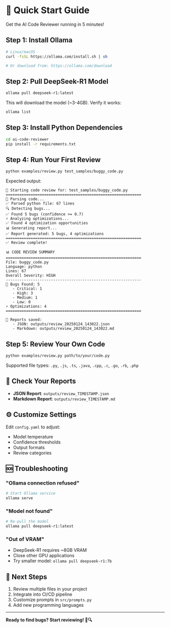 # 🚀 Quick Start Guide

Get the AI Code Reviewer running in 5 minutes!

## Step 1: Install Ollama

```bash
# Linux/macOS
curl -fsSL https://ollama.com/install.sh | sh

# Or download from: https://ollama.com/download
```

## Step 2: Pull DeepSeek-R1 Model

```bash
ollama pull deepseek-r1:latest
```

This will download the model (~3-4GB). Verify it works:
```bash
ollama list
```

## Step 3: Install Python Dependencies

```bash
cd ai-code-reviewer
pip install -r requirements.txt
```

## Step 4: Run Your First Review

```bash
python examples/review.py test_samples/buggy_code.py
```

Expected output:
```
🚀 Starting code review for: test_samples/buggy_code.py
============================================================
📝 Parsing code...
✅ Parsed python file: 67 lines
🔍 Detecting bugs...
✅ Found 5 bugs (confidence >= 0.7)
⚡ Analyzing optimizations...
✅ Found 4 optimization opportunities
📊 Generating report...
✅ Report generated: 5 bugs, 4 optimizations
============================================================
✅ Review complete!

📊 CODE REVIEW SUMMARY
============================================================
File: buggy_code.py
Language: python
Lines: 67
Overall Severity: HIGH
------------------------------------------------------------
🐛 Bugs Found: 5
   - Critical: 1
   - High: 3
   - Medium: 1
   - Low: 0
⚡ Optimizations: 4
============================================================

💾 Reports saved:
   - JSON: outputs/review_20250124_143022.json
   - Markdown: outputs/review_20250124_143022.md
```

## Step 5: Review Your Own Code

```bash
python examples/review.py path/to/your/code.py
```

Supported file types: `.py`, `.js`, `.ts`, `.java`, `.cpp`, `.c`, `.go`, `.rb`, `.php`

## 📁 Check Your Reports

- **JSON Report**: `outputs/review_TIMESTAMP.json`
- **Markdown Report**: `outputs/review_TIMESTAMP.md`

## ⚙️ Customize Settings

Edit `config.yaml` to adjust:
- Model temperature
- Confidence thresholds
- Output formats
- Review categories

## 🆘 Troubleshooting

### "Ollama connection refused"
```bash
# Start Ollama service
ollama serve
```

### "Model not found"
```bash
# Re-pull the model
ollama pull deepseek-r1:latest
```

### "Out of VRAM"
- DeepSeek-R1 requires ~8GB VRAM
- Close other GPU applications
- Try smaller model: `ollama pull deepseek-r1:7b`

## 🎯 Next Steps

1. Review multiple files in your project
2. Integrate into CI/CD pipeline
3. Customize prompts in `src/prompts.py`
4. Add new programming languages

---

**Ready to find bugs? Start reviewing! 🐛🔍**
